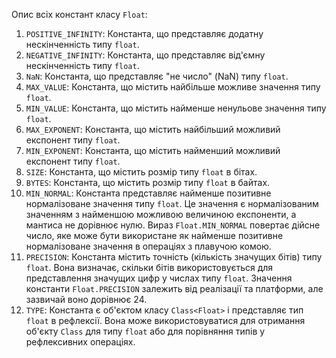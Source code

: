 Опис всіх констант класу `Float`:
1. `POSITIVE_INFINITY`: Константа, що представляє додатну нескінченність типу `float`.
2. `NEGATIVE_INFINITY`: Константа, що представляє від'ємну нескінченність типу `float`.
3. `NaN`: Константа, що представляє "не число" (NaN) типу `float`.
4. `MAX_VALUE`: Константа, що містить найбільше можливе значення типу `float`.
5. `MIN_VALUE`: Константа, що містить найменше ненульове значення типу `float`.
6. `MAX_EXPONENT`: Константа, що містить найбільший можливий експонент типу `float`.
7. `MIN_EXPONENT`: Константа, що містить найменший можливий експонент типу `float`.
8. `SIZE`: Константа, що містить розмір типу `float` в бітах.
9. `BYTES`: Константа, що містить розмір типу `float` в байтах.
10. `MIN_NORMAL`: Константа представляє найменше позитивне нормалізоване значення типу `float`.
Це значення є нормалізованим значенням з найменшою можливою величиною експоненти, а мантиса не дорівнює нулю.
Вираз `Float.MIN_NORMAL` повертає дійсне число, яке може бути використане як найменше позитивне нормалізоване значення 
в операціях з плавучою комою.
11. `PRECISION`: Константа містить точність (кількість значущих бітів) типу `float`. 
Вона визначає, скільки бітів використовується для представлення значущих цифр у числах типу `float`.
Значення константи `Float.PRECISION` залежить від реалізації та платформи, але зазвичай воно дорівнює 24.
12. `TYPE`: Константа є об'єктом класу `Class<Float>` і представляє тип `float` в рефлексії. 
Вона може використовуватися для отримання об'єкту `Class` для типу `float` або для порівняння типів у рефлексивних операціях.


